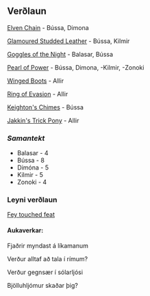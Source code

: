 ## Verðlaun
[Elven Chain](https://www.dndbeyond.com/magic-items/elven-chain) - Bússa, 
Dimona

[Glamoured Studded Leather](
https://www.dndbeyond.com/magic-items/glamoured-studded-leather) - Bússa, 
Kilmir

[Goggles of the Night](https://www.dndbeyond.com/magic-items/goggles-of-night) -
Balasar, Bússa

[Pearl of Power](https://www.dndbeyond.com/magic-items/pearl-of-power) - Bússa,
Dimona, -Kilmir, -Zonoki

[Winged Boots](https://www.dndbeyond.com/magic-items/winged-boots) - Allir

[Ring of Evasion](https://www.dndbeyond.com/magic-items/ring-of-evasion) - 
Allir

[Keighton's Chimes](/items/pipur_keightons.md) - Bússa

[Jakkin's Trick Pony](/items/trick_pony.md) - Allir

### *Samantekt*
- Balasar - 4
- Bússa - 8
- Dimóna - 5
- Kilmir - 5
- Zonoki - 4

### Leyni verðlaun
[Fey touched feat](https://www.dndbeyond.com/feats/fey-touched)

#### Aukaverkar:
Fjaðrir myndast á líkamanum

Verður alltaf að tala í rímum?

Verður gegnsær í sólarljósi

Bjölluhljómur skaðar þig?
